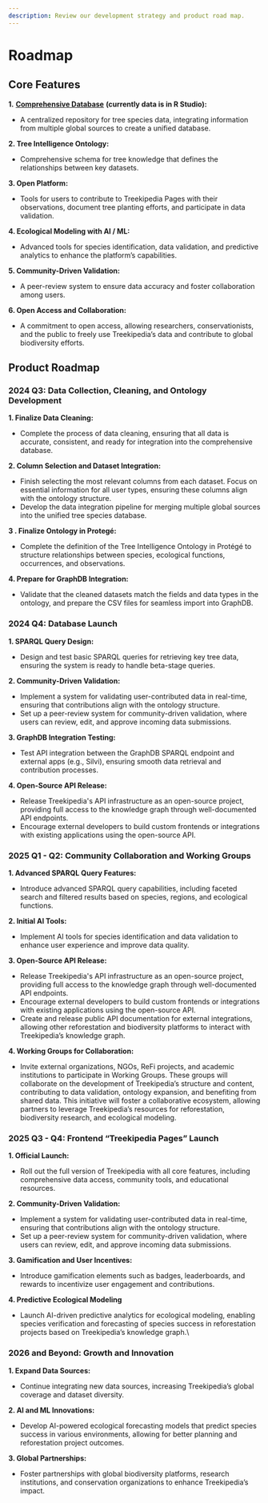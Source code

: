 ```yaml
---
description: Review our development strategy and product road map.
---
```


# Roadmap

## Core Features

**1.** [**Comprehensive Database**](https://github.com/SilviProtocol/silvi-open) **(currently data is in R Studio):**&#x20;

* A centralized repository for tree species data, integrating information from multiple global sources to create a unified database.

**2. Tree Intelligence Ontology:**

* Comprehensive schema for tree knowledge that defines the relationships between key datasets.

**3. Open Platform:**

* Tools for users to contribute to Treekipedia Pages with their observations, document tree planting efforts, and participate in data validation.

**4. Ecological Modeling with AI / ML:**

* Advanced tools for species identification, data validation, and predictive analytics to enhance the platform’s capabilities.

**5. Community-Driven Validation:**

* A peer-review system to ensure data accuracy and foster collaboration among users.

**6. Open Access and Collaboration:**

* A commitment to open access, allowing researchers, conservationists, and the public to freely use Treekipedia’s data and contribute to global biodiversity efforts.



## Product Roadmap

### **2024 Q3: Data Collection, Cleaning, and Ontology Development**

**1. Finalize Data Cleaning:**

* Complete the process of data cleaning, ensuring that all data is accurate, consistent, and ready for integration into the comprehensive database.

**2. Column Selection and Dataset Integration:**

* Finish selecting the most relevant columns from each dataset. Focus on essential information for all user types, ensuring these columns align with the ontology structure.
* Develop the data integration pipeline for merging multiple global sources into the unified tree species database.

**3 . Finalize Ontology in Protegé:**

* Complete the definition of the Tree Intelligence Ontology in Protégé to structure relationships between species, ecological functions, occurrences, and observations.

**4. Prepare for GraphDB Integration:**

* Validate that the cleaned datasets match the fields and data types in the ontology, and prepare the CSV files for seamless import into GraphDB.

### 2024 Q4: Database Launch

**1. SPARQL Query Design:**

* Design and test basic SPARQL queries for retrieving key tree data, ensuring the system is ready to handle beta-stage queries.

**2. Community-Driven Validation:**

* Implement a system for validating user-contributed data in real-time, ensuring that contributions align with the ontology structure.
* Set up a peer-review system for community-driven validation, where users can review, edit, and approve incoming data submissions.

**3. GraphDB Integration Testing:**

* Test API integration between the GraphDB SPARQL endpoint and external apps (e.g., Silvi), ensuring smooth data retrieval and contribution processes.

**4. Open-Source API Release:**

* Release Treekipedia's API infrastructure as an open-source project, providing full access to the knowledge graph through well-documented API endpoints.
* Encourage external developers to build custom frontends or integrations with existing applications using the open-source API.

### **2025 Q1 - Q2: Community Collaboration and Working Groups**

**1. Advanced SPARQL Query Features:**

* Introduce advanced SPARQL query capabilities, including faceted search and filtered results based on species, regions, and ecological functions.

**2. Initial AI Tools:**

* Implement AI tools for species identification and data validation to enhance user experience and improve data quality.

**3. Open-Source API Release:**

* Release Treekipedia's API infrastructure as an open-source project, providing full access to the knowledge graph through well-documented API endpoints.
* Encourage external developers to build custom frontends or integrations with existing applications using the open-source API.
* Create and release public API documentation for external integrations, allowing other reforestation and biodiversity platforms to interact with Treekipedia’s knowledge graph.

**4. Working Groups for Collaboration:**

* Invite external organizations, NGOs, ReFi projects, and academic institutions to participate in Working Groups. These groups will collaborate on the development of Treekipedia’s structure and content, contributing to data validation, ontology expansion, and benefiting from shared data. This initiative will foster a collaborative ecosystem, allowing partners to leverage Treekipedia’s resources for reforestation, biodiversity research, and ecological modeling.

### **2025 Q3 - Q4: Frontend “Treekipedia Pages” Launch**

**1. Official Launch:**

* Roll out the full version of Treekipedia with all core features, including comprehensive data access, community tools, and educational resources.

**2. Community-Driven Validation:**

* Implement a system for validating user-contributed data in real-time, ensuring that contributions align with the ontology structure.
* Set up a peer-review system for community-driven validation, where users can review, edit, and approve incoming data submissions.

**3. Gamification and User Incentives:**

* Introduce gamification elements such as badges, leaderboards, and rewards to incentivize user engagement and contributions.

**4. Predictive Ecological Modeling**

* Launch AI-driven predictive analytics for ecological modeling, enabling species verification and forecasting of species success in reforestation projects based on Treekipedia’s knowledge graph.\\

### 2026 and Beyond: Growth and Innovation

**1. Expand Data Sources:**

* Continue integrating new data sources, increasing Treekipedia’s global coverage and dataset diversity.

**2. AI and ML Innovations:**

* Develop AI-powered ecological forecasting models that predict species success in various environments, allowing for better planning and reforestation project outcomes.

**3. Global Partnerships:**

* Foster partnerships with global biodiversity platforms, research institutions, and conservation organizations to enhance Treekipedia’s impact.

